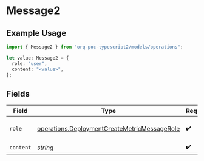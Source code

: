 # Message2

## Example Usage

```typescript
import { Message2 } from "orq-poc-typescript2/models/operations";

let value: Message2 = {
  role: "user",
  content: "<value>",
};
```

## Fields

| Field                                                                                                        | Type                                                                                                         | Required                                                                                                     | Description                                                                                                  |
| ------------------------------------------------------------------------------------------------------------ | ------------------------------------------------------------------------------------------------------------ | ------------------------------------------------------------------------------------------------------------ | ------------------------------------------------------------------------------------------------------------ |
| `role`                                                                                                       | [operations.DeploymentCreateMetricMessageRole](../../models/operations/deploymentcreatemetricmessagerole.md) | :heavy_check_mark:                                                                                           | The role of the prompt message                                                                               |
| `content`                                                                                                    | *string*                                                                                                     | :heavy_check_mark:                                                                                           | N/A                                                                                                          |